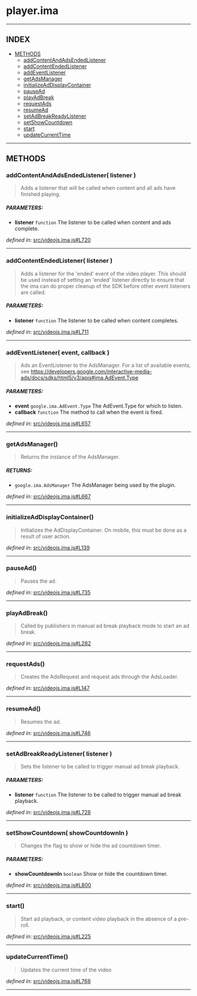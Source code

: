 <!-- GENERATED FROM SOURCE -->

# player.ima


---

## INDEX

- [METHODS](#methods)
  - [addContentAndAdsEndedListener](#addcontentandadsendedlistener-listener-)
  - [addContentEndedListener](#addcontentendedlistener-listener-)
  - [addEventListener](#addeventlistener-event-callback-)
  - [getAdsManager](#getadsmanager)
  - [initializeAdDisplayContainer](#initializeaddisplaycontainer)
  - [pauseAd](#pausead)
  - [playAdBreak](#playadbreak)
  - [requestAds](#requestads)
  - [resumeAd](#resumead)
  - [setAdBreakReadyListener](#setadbreakreadylistener-listener-)
  - [setShowCountdown](#setshowcountdown-showcountdownin-)
  - [start](#start)
  - [updateCurrentTime](#updatecurrenttime)

---

## METHODS

### addContentAndAdsEndedListener( listener )
> Adds a listener that will be called when content and all ads have
> finished playing.

##### PARAMETERS: 
* __listener__ `function` The listener to be called when content and ads complete.

_defined in_: [src/videojs.ima.js#L720](https://github.com/googleads/videojs-ima/blob/mastersrc/videojs.ima.js#L720)

---

### addContentEndedListener( listener )
> Adds a listener for the 'ended' event of the video player. This should be
> used instead of setting an 'ended' listener directly to ensure that the
> ima can do proper cleanup of the SDK before other event listeners
> are called.

##### PARAMETERS: 
* __listener__ `function` The listener to be called when content completes.

_defined in_: [src/videojs.ima.js#L711](https://github.com/googleads/videojs-ima/blob/mastersrc/videojs.ima.js#L711)

---

### addEventListener( event, callback )
> Ads an EventListener to the AdsManager. For a list of available events,
> see
> https://developers.google.com/interactive-media-ads/docs/sdks/html5/v3/apis#ima.AdEvent.Type

##### PARAMETERS: 
* __event__ `google.ima.AdEvent.Type` The AdEvent.Type for which to listen.
* __callback__ `function` The method to call when the event is fired.

_defined in_: [src/videojs.ima.js#L657](https://github.com/googleads/videojs-ima/blob/mastersrc/videojs.ima.js#L657)

---

### getAdsManager()
> Returns the instance of the AdsManager.

##### RETURNS: 
* `google.ima.AdsManager` The AdsManager being used by the plugin.

_defined in_: [src/videojs.ima.js#L667](https://github.com/googleads/videojs-ima/blob/mastersrc/videojs.ima.js#L667)

---

### initializeAdDisplayContainer()
> Initializes the AdDisplayContainer. On mobile, this must be done as a
> result of user action.

_defined in_: [src/videojs.ima.js#L139](https://github.com/googleads/videojs-ima/blob/mastersrc/videojs.ima.js#L139)

---

### pauseAd()
> Pauses the ad.

_defined in_: [src/videojs.ima.js#L735](https://github.com/googleads/videojs-ima/blob/mastersrc/videojs.ima.js#L735)

---

### playAdBreak()
> Called by publishers in manual ad break playback mode to start an ad
> break.

_defined in_: [src/videojs.ima.js#L282](https://github.com/googleads/videojs-ima/blob/mastersrc/videojs.ima.js#L282)

---

### requestAds()
> Creates the AdsRequest and request ads through the AdsLoader.

_defined in_: [src/videojs.ima.js#L147](https://github.com/googleads/videojs-ima/blob/mastersrc/videojs.ima.js#L147)

---

### resumeAd()
> Resumes the ad.

_defined in_: [src/videojs.ima.js#L746](https://github.com/googleads/videojs-ima/blob/mastersrc/videojs.ima.js#L746)

---

### setAdBreakReadyListener( listener )
> Sets the listener to be called to trigger manual ad break playback.

##### PARAMETERS: 
* __listener__ `function` The listener to be called to trigger manual ad break playback.

_defined in_: [src/videojs.ima.js#L728](https://github.com/googleads/videojs-ima/blob/mastersrc/videojs.ima.js#L728)

---

### setShowCountdown( showCountdownIn )
> Changes the flag to show or hide the ad countdown timer.

##### PARAMETERS: 
* __showCountdownIn__ `boolean` Show or hide the countdown timer.

_defined in_: [src/videojs.ima.js#L800](https://github.com/googleads/videojs-ima/blob/mastersrc/videojs.ima.js#L800)

---

### start()
> Start ad playback, or content video playback in the absence of a
> pre-roll.

_defined in_: [src/videojs.ima.js#L225](https://github.com/googleads/videojs-ima/blob/mastersrc/videojs.ima.js#L225)

---

### updateCurrentTime()
> Updates the current time of the video

_defined in_: [src/videojs.ima.js#L768](https://github.com/googleads/videojs-ima/blob/mastersrc/videojs.ima.js#L768)

---

